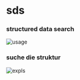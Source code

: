 # sds
### structured data search

![usage](https://raw.githubusercontent.com/monsterkodi/sds/master/img/sds-h.png)

### suche die struktur

![expls](https://raw.githubusercontent.com/monsterkodi/sds/master/img/sds-k.png)
